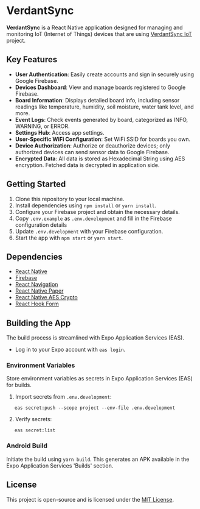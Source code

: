 # VerdantSync

**VerdantSync** is a React Native application designed for managing and monitoring IoT (Internet of Things) devices that are using [VerdantSync IoT](https://github.com/nilspert/verdant-sync-iot) project.

## Key Features

- **User Authentication**: Easily create accounts and sign in securely using Google Firebase.
- **Devices Dashboard**: View and manage boards registered to Google Firebase.
- **Board Information**: Displays detailed board info, including sensor readings like temperature, humidity, soil moisture, water tank level, and more.
- **Event Logs**: Check events generated by board, categorized as INFO, WARNING, or ERROR.
- **Settings Hub**: Access app settings.
- **User-Specific WiFi Configuration**: Set WiFi SSID for boards you own.
- **Device Authorization**: Authorize or deauthorize devices; only authorized devices can send sensor data to Google Firebase.
- **Encrypted Data**: All data is stored as Hexadecimal String using AES encryption. Fetched data is decrypted in application side.

## Getting Started

1. Clone this repository to your local machine.
2. Install dependencies using `npm install` or `yarn install`.
3. Configure your Firebase project and obtain the necessary details.
4. Copy `.env.example` as `.env.development` and fill in the Firebase configuration details
5. Update `.env.development` with your Firebase configuration.
6. Start the app with `npm start` or `yarn start`.

## Dependencies

- [React Native](https://reactnative.dev/)
- [Firebase](https://firebase.google.com/)
- [React Navigation](https://reactnavigation.org/)
- [React Native Paper](https://callstack.github.io/react-native-paper/)
- [React Native AES Crypto](https://www.npmjs.com/package/react-native-aes-crypto)
- [React Hook Form](https://react-hook-form.com/)

## Building the App

The build process is streamlined with Expo Application Services (EAS).

- Log in to your Expo account with `eas login`.

### Environment Variables

Store environment variables as secrets in Expo Application Services (EAS) for builds.

1. Import secrets from `.env.development`:

```
   eas secret:push --scope project --env-file .env.development
```

2. Verify secrets:

```
   eas secret:list
```

### Android Build

Initiate the build using `yarn build`. This generates an APK available in the Expo Application Services 'Builds' section.

## License

This project is open-source and is licensed under the [MIT License](LICENSE).
